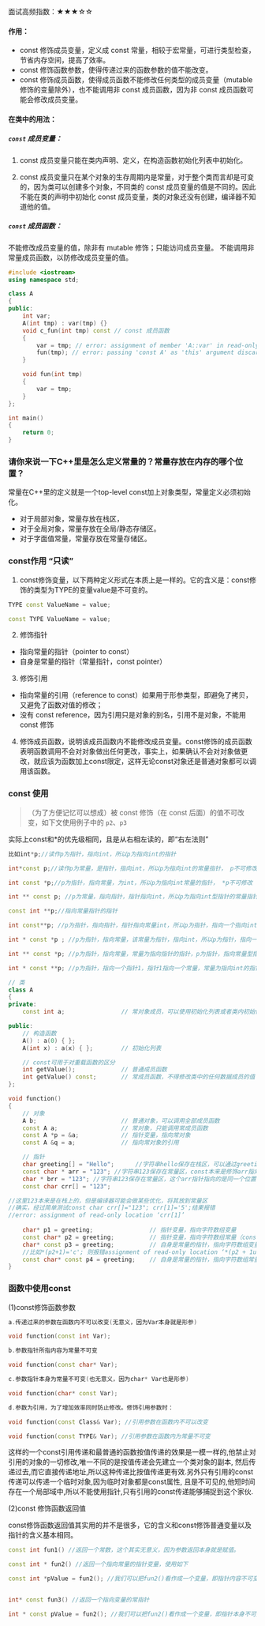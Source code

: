 面试高频指数：★★★☆☆

#### 作用：

* const 修饰成员变量，定义成 const 常量，相较于宏常量，可进行类型检查，节省内存空间，提高了效率。
* const 修饰函数参数，使得传递过来的函数参数的值不能改变。
* const 修饰成员函数，使得成员函数不能修改任何类型的成员变量（mutable 修饰的变量除外），也不能调用非 const 成员函数，因为非 const 成员函数可能会修改成员变量。

#### 在类中的用法：

##### `const` 成员变量：

1. const 成员变量只能在类内声明、定义，在构造函数初始化列表中初始化。

2. const 成员变量只在某个对象的生存周期内是常量，对于整个类而言却是可变的，因为类可以创建多个对象，不同类的 const 成员变量的值是不同的。因此不能在类的声明中初始化 const 成员变量，类的对象还没有创建，编译器不知道他的值。

##### `const` 成员函数：

不能修改成员变量的值，除非有 mutable 修饰；只能访问成员变量。
不能调用非常量成员函数，以防修改成员变量的值。

```c++
#include <iostream>
using namespace std;

class A
{
public:
	int var;
	A(int tmp) : var(tmp) {}
	void c_fun(int tmp) const // const 成员函数
	{
		var = tmp; // error: assignment of member 'A::var' in read-only object. 在 const 成员函数中，不能修改任何类成员变量。		
		fun(tmp); // error: passing 'const A' as 'this' argument discards qualifiers. const 成员函数不能调用非 const 成员函数，因为非 const 成员函数可能会修改成员变量。
	}

	void fun(int tmp)
	{
		var = tmp;
	}
};

int main()
{
    return 0;
}
```



### 请你来说一下C++里是怎么定义常量的？常量存放在内存的哪个位置？

常量在C++里的定义就是一个top-level const加上对象类型，常量定义必须初始化。

* 对于局部对象，常量存放在栈区，
* 对于全局对象，常量存放在全局/静态存储区。
* 对于字面值常量，常量存放在常量存储区。

### const作用  “只读”

1. const修饰变量，以下两种定义形式在本质上是一样的。它的含义是：const修饰的类型为TYPE的变量value是不可变的。

```c++
TYPE const ValueName = value;

const TYPE ValueName = value;
```

2. 修饰指针

  * 指向常量的指针（pointer to const）
  * 自身是常量的指针（常量指针，const pointer）

3. 修饰引用

* 指向常量的引用（reference to const）如果用于形参类型，即避免了拷贝，又避免了函数对值的修改；
* 没有 const reference，因为引用只是对象的别名，引用不是对象，不能用 const 修饰

4. 修饰成员函数，说明该成员函数内不能修改成员变量。const修饰的成员函数表明函数调用不会对对象做出任何更改，事实上，如果确认不会对对象做更改，就应该为函数加上const限定，这样无论const对象还是普通对象都可以调用该函数。



### const 使用

> （为了方便记忆可以想成）被 const 修饰（在 const 后面）的值不可改变，如下文使用例子中的 `p2`、`p3`

实际上const和*的优先级相同，且是从右相左读的，即“右左法则”

```c++
比如int*p;//读作p为指针，指向int，所以p为指向int的指针

int*const p;//读作p为常量，是指针，指向int，所以p为指向int的常量指针， p不可修改

int const *p;//p为指针，指向常量，为int，所以p为指向int常量的指针， *p不可修改

int ** const p; //p为常量，指向指针，指针指向int，所以p为指向int型指针的常量指针，p不可修改

const int **p;//指向常量指针的指针

int const**p; //p为指针，指向指针，指针指向常量int，所以p为指针，指向一个指向int常量的指针， **p为int，不可修改

int * const *p ; //p为指针，指向常量，该常量为指针，指向int，所以p为指针，指向一个常量指针，*p为指针，不可修改

int ** const *p; //p为指针，指向常量，常量为指向指针的指针，p为指针，指向常量型指针的指针，*p为指向指针的指针，不可修改

int * const **p; //p为指针，指向一个指针1，指针1指向一个常量，常量为指向int的指针，即p为指针，指向一个指向常量指针的指针， **p为指向一个int的指针，不可修改


```



```c++
// 类
class A
{
private:
    const int a;                // 常对象成员，可以使用初始化列表或者类内初始化

public:
    // 构造函数
    A() : a(0) { };
    A(int x) : a(x) { };        // 初始化列表

    // const可用于对重载函数的区分
    int getValue();             // 普通成员函数
    int getValue() const;       // 常成员函数，不得修改类中的任何数据成员的值
};

void function()
{
    // 对象
    A b;                        // 普通对象，可以调用全部成员函数
    const A a;                  // 常对象，只能调用常成员函数
    const A *p = &a;            // 指针变量，指向常对象
    const A &q = a;             // 指向常对象的引用

    // 指针
    char greeting[] = "Hello";      //字符串hello保存在栈区，可以通过greeting去修改
    const char * arr = "123"; //字符串123保存在常量区，const本来是修饰arr指向的值不能通过arr去修改，但是字符串“123”在常量区，本来就不能改变，所以加不加const效果都一样
    char * brr = "123"; //字符串123保存在常量区，这个arr指针指向的是同一个位置，同样不能通过brr去修改"123"的值
    const char crr[] = "123";

//这里123本来是在栈上的，但是编译器可能会做某些优化，将其放到常量区
//确实，经过简单测试const char crr[]="123"; crr[1]='5';结果报错
//error: assignment of read-only location ‘crr[1]’
    
    char* p1 = greeting;                // 指针变量，指向字符数组变量
    const char* p2 = greeting;          // 指针变量，指向字符数组常量（const 后面是 char，说明不能通过p2修改greeting，但是greeting在栈上可以通过其它方式修改，比如下标，和p1来修改）
    char* const p3 = greeting;          // 自身是常量的指针，指向字符数组变量（const 后面是 p3，说明 p3 指针自身不可改变，即指针不能指向其它地址，但可以修改其中的值）
    //比如*(p2+1)='c'; 则报错assignment of read-only location ‘*(p2 + 1u)’
    const char* const p4 = greeting;    // 自身是常量的指针，指向字符数组常量
}

```

### 函数中使用const

(1)const修饰函数参数


```c++
a.传递过来的参数在函数内不可以改变(无意义，因为Var本身就是形参)

void function(const int Var);

b.参数指针所指内容为常量不可变

void function(const char* Var);

c.参数指针本身为常量不可变(也无意义，因为char* Var也是形参)

void function(char* const Var);

d.参数为引用，为了增加效率同时防止修改。修饰引用参数时：

void function(const Class& Var); //引用参数在函数内不可以改变

void function(const TYPE& Var); //引用参数在函数内为常量不可变
```


这样的一个const引用传递和最普通的函数按值传递的效果是一模一样的,他禁止对引用的对象的一切修改,唯一不同的是按值传递会先建立一个类对象的副本, 然后传递过去,而它直接传递地址,所以这种传递比按值传递更有效.另外只有引用的const传递可以传递一个临时对象,因为临时对象都是const属性, 且是不可见的,他短时间存在一个局部域中,所以不能使用指针,只有引用的const传递能够捕捉到这个家伙.

(2)const 修饰函数返回值

const修饰函数返回值其实用的并不是很多，它的含义和const修饰普通变量以及指针的含义基本相同。


```c++
const int fun1() //返回一个常数，这个其实无意义，因为参数返回本身就是赋值。

const int * fun2() //返回一个指向常量的指针变量，使用如下

const int *pValue = fun2(); //我们可以把fun2()看作成一个变量，即指针内容不可变。


int* const fun3() //返回一个指向变量的常指针

int * const pValue = fun2(); //我们可以把fun2()看作成一个变量，即指针本身不可变。
```



